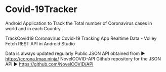 # Covid-19Tracker
Android Application to Track the Total number of Coronavirus cases in world and in each Country. 

TrackCovid19
Coronavirus Covid-19 Tracking App Realtime Data - Volley Fetch REST API in Android Studio

Data is always updated regularly
Public JSON API obtained from ► https://corona.lmao.ninja/ NovelCOVID-API Github repository for the JSON API ► https://github.com/NovelCOVID/API
